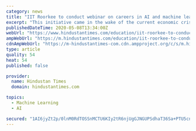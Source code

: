 ```yaml
---
category: news
title: "IIT Roorkee to conduct webinar on careers in AI and machine learning"
excerpt: "This initiative came in the wake of the current economic crisis which underscores the significance of technical skills to tackle the global slowdown."
publishedDateTime: 2020-05-08T13:34:00Z
webUrl: "https://www.hindustantimes.com/education/iit-roorkee-to-conduct-webinar-on-careers-in-ai-and-machine-learning/story-HBNSTMGhAC9GzYGSqFbixJ.html"
ampWebUrl: "https://m.hindustantimes.com/education/iit-roorkee-to-conduct-webinar-on-careers-in-ai-and-machine-learning/story-HBNSTMGhAC9GzYGSqFbixJ_amp.html"
cdnAmpWebUrl: "https://m-hindustantimes-com.cdn.ampproject.org/c/s/m.hindustantimes.com/education/iit-roorkee-to-conduct-webinar-on-careers-in-ai-and-machine-learning/story-HBNSTMGhAC9GzYGSqFbixJ_amp.html"
type: article
quality: 54
heat: 54
published: false

provider:
  name: Hindustan Times
  domain: hindustantimes.com

topics:
  - Machine Learning
  - AI

secured: "1AI6jyZt2p/0lnM0RdTOSSnMCTU6KIy2tR6njUgGJNGUPSdhaT36Sa+PTU5cnfAfdCV2+PaFJVn9TYeioPLalWnl+o34k34AqX2XImNIvCWyFTqRe6b+w8maJPGsBlMbwAtcQjwdhK0W75RTDkVWtymA5EKeeMEP6fgHxH4ImUHnc14TxdjlJfZfL/M5u0W/kxie17ZOexbNkAbQtGnK1XM4i2EaJt6pq3iS1d7Hg5k50Z+L6LR4nMdIoWms/q7arkPjK44KGlR24X9K4cm9INSluaq7yjHb+zrmDbz1MdD8V1rr3qTiDWorBZbDtdka4YQ9whHG8CoYjyqSSk2vALBtXibcnu9+fu/WPQPkXrTMXRxqfPOd7JrFvy9cRwf7FfDrSF8Z2BcNWfthbSeDcv5Ww6E45hdIgFamhKhruFQ3gXTFx6nTe61AM0iycym/9aVqnErlvhQsJZQ6xGhySizPmwtP4KndQT7F43jQemc=;4L30a69VcTees5ANrztqdA=="
---
```


